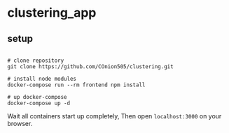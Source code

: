 # clustering_app

## setup

```shell

# clone repository
git clone https://github.com/COnion505/clustering.git

# install node modules
docker-compose run --rm frontend npm install

# up docker-compose
docker-compose up -d

```

Wait all containers start up completely, Then open `localhost:3000` on your browser.